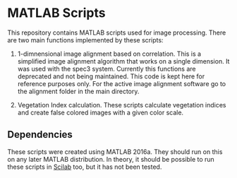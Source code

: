 # MATLAB Scripts #

This repository contains MATLAB scripts used for image processing. There are two main functions implemented by these scripts:

1) 1-dimnensional image alignment based on correlation. This is a simplified image alignment algorithm that works on a single dimension. It was used with the spec3 system. Currently this functions are deprecated and not being maintained. This code is kept here for reference purposes only. For the active image alignment software go to the alignment folder in the main directory.

2) Vegetation Index calculation. These scripts calculate vegetation indices and create false colored images with a given color scale.

## Dependencies ##

These scripts were created using MATLAB 2016a. They should run on this on any later MATLAB distribution. In theory, it should be possible to run these scripts in [Scilab](https://www.scilab.org) too, but it has not been tested.

